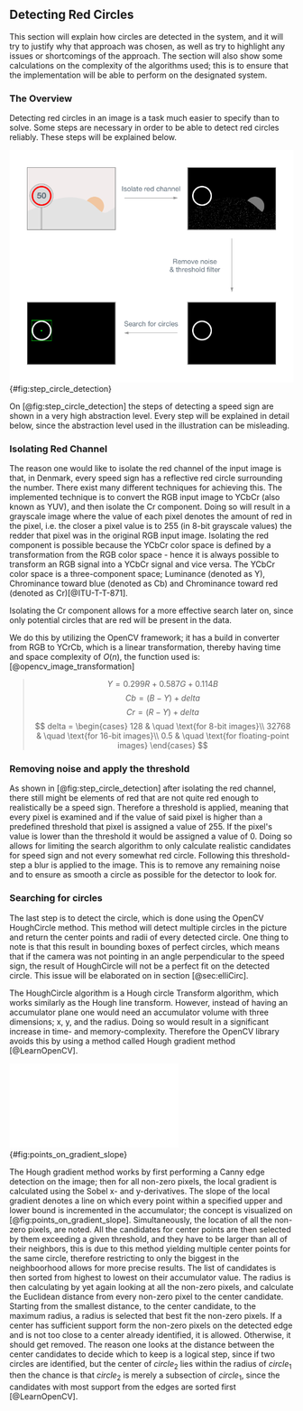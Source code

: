 ## Detecting Red Circles
This section will explain how circles are detected in the system, and it will try to justify why that approach was chosen, as well as try to highlight any issues or shortcomings of the approach. The section will also show some calculations on the complexity of the algorithms used; this is to ensure that the implementation will be able to perform on the designated system.

### The Overview
Detecting red circles in an image is a task much easier to specify than to solve. Some steps are necessary in order to be able to detect red circles reliably. These steps will be explained below.

![Step overview of circle detection](report/assets/pictures/CircleDetection.png){#fig:step_circle_detection}

On [@fig:step_circle_detection] the steps of detecting a speed sign are shown in a very high abstraction level. Every step will be explained in detail below, since the abstraction level used in the illustration can be misleading.


### Isolating Red Channel
The reason one would like to isolate the red channel of the input image is that, in Denmark, every speed sign has a reflective red circle surrounding the number. There exist many different techniques for achieving this. The implemented technique is to convert the RGB input image to YCbCr (also known as YUV), and then isolate the Cr component. Doing so will result in a grayscale image where the value of each pixel denotes the amount of red in the pixel, i.e. the closer a pixel value is to 255 (in 8-bit grayscale values) the redder that pixel was in the original RGB input image. Isolating the red component is possible because the YCbCr color space is defined by a transformation from the RGB color space - hence it is always possible to transform an RGB signal into a YCbCr signal and vice versa. The YCbCr color space is a three-component space; Luminance (denoted as Y), Chrominance toward blue (denoted as Cb) and Chrominance toward red (denoted as Cr)[@ITU-T-T-871].

Isolating the Cr component allows for a more effective search later on, since only potential circles that are red will be present in the data.

We do this by utilizing the OpenCV framework; it has a build in converter from RGB to YCrCb, which is a linear transformation, thereby having time and space complexity of $O(n)$, the function used is:[@opencv_image_transformation]

> $$ Y = 0.299 R + 0.587 G + 0.114 B $$
> $$ Cb = (B - Y) + delta $$
> $$ Cr = (R - Y) + delta $$
> $$ delta = \begin{cases}
        128 & \quad \text{for 8-bit images}\\
        32768 & \quad \text{for 16-bit images}\\
        0.5 & \quad \text{for floating-point images}
    \end{cases}
$$

### Removing noise and apply the threshold
As shown in [@fig:step_circle_detection] after isolating the red channel, there still might be elements of red that are not quite red enough to realistically be a speed sign. Therefore a threshold is applied, meaning that every pixel is examined and if the value of said pixel is higher than a predefined threshold that pixel is assigned a value of 255. If the pixel's value is lower than the threshold it would be assigned a value of 0. Doing so allows for limiting the search algorithm to only calculate realistic candidates for speed sign and not every somewhat red circle. Following this threshold-step a blur is applied to the image. This is to remove any remaining noise and to ensure as smooth a circle as possible for the detector to look for.

### Searching for circles
The last step is to detect the circle, which is done using the OpenCV HoughCircle method. This method will detect multiple circles in the picture and return the center points and radii of every detected circle. One thing to note is that this result in bounding boxes of perfect circles, which means that if the camera was not pointing in an angle perpendicular to the speed sign, the result of HoughCircle will not be a perfect fit on the detected circle. This issue will be elaborated on in section [@sec:elliCirc].

The HoughCircle algorithm is a Hough circle Transform algorithm, which works similarly as the Hough line transform. However, instead of having an accumulator plane one would need an accumulator volume with three dimensions; x, y, and the radius. Doing so would result in a significant increase in time- and memory-complexity.  Therefore the OpenCV library avoids this by using a method called Hough gradient method [@LearnOpenCV]. 

![Illustrative example of how the Hough gradient method increments all point on the slope](report/assets/pictures/gradient_of_circle.pdf){#fig:points_on_gradient_slope}

The Hough gradient method works by first performing a Canny edge detection on the image; then for all non-zero pixels, the local gradient is calculated using the Sobel x- and y-derivatives. The slope of the local gradient denotes a line on which every point within a specified upper and lower bound is incremented in the accumulator; the concept is visualized on [@fig:points_on_gradient_slope]. Simultaneously, the location of all the non-zero pixels, are noted. All the candidates for center points are then selected by them exceeding a given threshold, and they have to be larger than all of their neighbors, this is due to this method yielding multiple center points for the same circle, therefore restricting to only the biggest in the neighboorhood allows for more precise results. The list of candidates is then sorted from highest to lowest on their accumulator value. The radius is then calculating by yet again looking at all the non-zero pixels, and calculate the Euclidean distance from every non-zero pixel to the center candidate. Starting from the smallest distance, to the center candidate, to the maximum radius, a radius is selected that best fit the non-zero pixels. If a center has sufficient support form the non-zero pixels on the detected edge and is not too close to a center already identified, it is allowed. Otherwise, it should get removed. The reason one looks at the distance between the center candidates to decide which to keep is a logical step, since if two circles are identified, but the center of $circle_2$ lies within the radius of $circle_1$ then the chance is that $circle_2$ is merely a subsection of $circle_1$, since the candidates with most support from the edges are sorted first [@LearnOpenCV].

